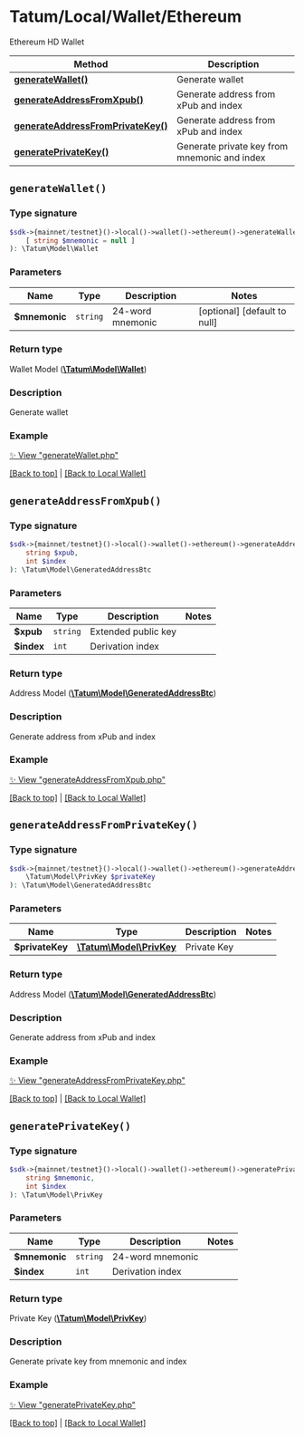 # Tatum/Local/Wallet/Ethereum

Ethereum HD Wallet

Method | Description
------------- | -------------
[**generateWallet()**](#generatewallet) | Generate wallet
[**generateAddressFromXpub()**](#generateaddressfromxpub) | Generate address from xPub and index
[**generateAddressFromPrivateKey()**](#generateaddressfromprivatekey) | Generate address from xPub and index
[**generatePrivateKey()**](#generateprivatekey) | Generate private key from mnemonic and index

## `generateWallet()`

### Type signature

```php
$sdk->{mainnet/testnet}()->local()->wallet()->ethereum()->generateWallet(
    [ string $mnemonic = null ]
): \Tatum\Model\Wallet
```

### Parameters

Name | Type | Description  | Notes
------------- | ------------- | ------------- | -------------
**$mnemonic** | `string` | 24-word mnemonic |  [optional] [default to null]

### Return type

Wallet Model ([**\Tatum\Model\Wallet**](../../Model/Wallet.md))

### Description

Generate wallet

### Example

[✨ View "generateWallet.php"](https://github.com/tatumio/tatum-php/blob/master/examples/Local/Wallet/Ethereum/generateWallet.php)

[[Back to top]](#) | [[Back to Local Wallet]](../../index.md#local-wallet)


## `generateAddressFromXpub()`

### Type signature

```php
$sdk->{mainnet/testnet}()->local()->wallet()->ethereum()->generateAddressFromXpub(
    string $xpub,
    int $index
): \Tatum\Model\GeneratedAddressBtc
```

### Parameters

Name | Type | Description  | Notes
------------- | ------------- | ------------- | -------------
**$xpub** | `string` | Extended public key | 
**$index** | `int` | Derivation index | 

### Return type

Address Model ([**\Tatum\Model\GeneratedAddressBtc**](../../Model/GeneratedAddressBtc.md))

### Description

Generate address from xPub and index

### Example

[✨ View "generateAddressFromXpub.php"](https://github.com/tatumio/tatum-php/blob/master/examples/Local/Wallet/Ethereum/generateAddressFromXpub.php)

[[Back to top]](#) | [[Back to Local Wallet]](../../index.md#local-wallet)


## `generateAddressFromPrivateKey()`

### Type signature

```php
$sdk->{mainnet/testnet}()->local()->wallet()->ethereum()->generateAddressFromPrivateKey(
    \Tatum\Model\PrivKey $privateKey
): \Tatum\Model\GeneratedAddressBtc
```

### Parameters

Name | Type | Description  | Notes
------------- | ------------- | ------------- | -------------
**$privateKey** | [**\Tatum\Model\PrivKey**](../../Model/PrivKey.md) | Private Key | 

### Return type

Address Model ([**\Tatum\Model\GeneratedAddressBtc**](../../Model/GeneratedAddressBtc.md))

### Description

Generate address from xPub and index

### Example

[✨ View "generateAddressFromPrivateKey.php"](https://github.com/tatumio/tatum-php/blob/master/examples/Local/Wallet/Ethereum/generateAddressFromPrivateKey.php)

[[Back to top]](#) | [[Back to Local Wallet]](../../index.md#local-wallet)


## `generatePrivateKey()`

### Type signature

```php
$sdk->{mainnet/testnet}()->local()->wallet()->ethereum()->generatePrivateKey(
    string $mnemonic,
    int $index
): \Tatum\Model\PrivKey
```

### Parameters

Name | Type | Description  | Notes
------------- | ------------- | ------------- | -------------
**$mnemonic** | `string` | 24-word mnemonic | 
**$index** | `int` | Derivation index | 

### Return type

Private Key ([**\Tatum\Model\PrivKey**](../../Model/PrivKey.md))

### Description

Generate private key from mnemonic and index

### Example

[✨ View "generatePrivateKey.php"](https://github.com/tatumio/tatum-php/blob/master/examples/Local/Wallet/Ethereum/generatePrivateKey.php)

[[Back to top]](#) | [[Back to Local Wallet]](../../index.md#local-wallet)

